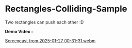 # Rectangles-Colliding-Sample
Two rectangles can push each other :D

**Demo Video :**

[Screencast from 2025-01-27 00-31-31.webm](https://github.com/user-attachments/assets/a123c60e-61b1-481c-8865-5adefafc0d76)
